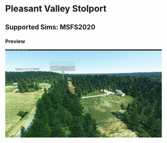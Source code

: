 # Pleasant Valley Stolport

## Supported Sims: MSFS2020

### Preview

![Pleasant Valley Stolport](preview.png?raw=true)
